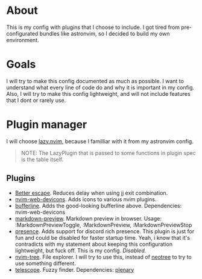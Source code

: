 # About

This is my config with plugins that I choose to include. I got tired from
pre-configurated bundles like astronvim, so I decided to build my own
environment.

# Goals

I will try to make this config documented as much as possible. I want to
understand what every line of code do and why it is important in my config.
Also, I will try to make this config lightweight, and will not include features
that I dont or rarely use.

# Plugin manager

I will choose [lazy.nvim](https://github.com/folke/lazy.nvim), because I
familliar with it from my astronvim config.

> NOTE: The LazyPlugin that is passed to some functions in plugin spec is the table itself.

## Plugins

 - [Better escape](https://github.com/max397574/better-escape.nvim). Reduces
 delay when using jj exit combination.
 - [nvim-web-devicons](https://github.com/nvim-tree/nvim-web-devicons). Adds
 icons to various nvim plugins.
 - [bufferline](https://github.com/akinsho/bufferline.nvim). Adds the
 good-looking bufferline above. Dependencies: nvim-web-devicons
 - [markdown-preview](https://github.com/iamcco/markdown-preview.nvim).
 Markdown preview in browser. Usage: :MarkdownPreviewToggle, :MarkdownPreview,
 :MarkdownPreviewStop
 - [presence](https://github.com/andweeb/presence.nvim). Adds support for
 discord rich presence. This plugin is just for fun and could be disabled for
 faster startup time. Yeah, i know that it's contradicts with my statement
 about keeping this configuration lightweight, but fuck off. This is my config.
 *Disabled.*
 - [nvim-tree](https://github.com/nvim-tree/nvim-tree.lua). File explorer. I
 will try to use this, instead of
 [neotree](https://github.com/nvim-neo-tree/neo-tree.nvim) to try to use
 something different.
 - [telescope](https://github.com/nvim-telescope/telescope.nvim). Fuzzy finder.
 Dependencies: [plenary](https://github.com/nvim-lua/plenary.nvim)
